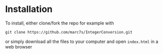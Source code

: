 # Installation
To install, either clone/fork the repo for example with
```git
git clone https://github.com/marc7s/IntegerConversion.git
```
or simply download all the files to your computer and open `index.html` in a web browser